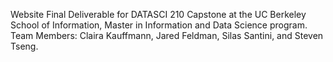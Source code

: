 Website Final Deliverable for DATASCI 210 Capstone at the UC Berkeley School of Information, Master in Information and Data Science program. Team Members: Claira Kauffmann, Jared Feldman, Silas Santini, and Steven Tseng.
